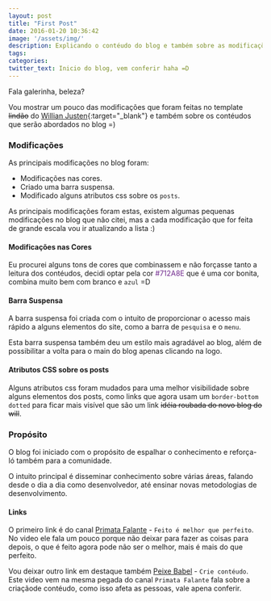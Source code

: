 ```yaml
---
layout: post
title: "First Post"
date: 2016-01-20 10:36:42
image: '/assets/img/'
description: Explicando o contéudo do blog e também sobre as modificações do template original.
tags: 
categories:
twitter_text: Inicio do blog, vem conferir haha =D
---
```



Fala galerinha, beleza?

Vou mostrar um pouco das modificações que foram feitas no template <s>lindão</s> do  [Willian Justen](https://twitter.com/Willian_justen){:target="_blank"} e também sobre os contéudos que serão abordados no blog =)


### Modificações

As principais modificações no blog foram:

- Modificações nas cores.
- Criado uma barra suspensa.
- Modificado alguns atributos css sobre os `posts`.

As principais modificações foram estas, existem algumas pequenas modificações no blog que não citei, mas a cada modificação que for feita de grande escala vou ir atualizando a lista :)

#### Modificações nas Cores

Eu procurei alguns tons de cores que combinassem e não forçasse tanto a leitura dos contéudos, decidi optar pela cor <span style="color:#712A8E">#712A8E</span> que é uma cor bonita, combina muito bem com branco e `azul` =D

#### Barra Suspensa 

A barra suspensa foi criada com o intuito de proporcionar o acesso mais rápido a alguns elementos do site, como a barra de `pesquisa` e o `menu`.

Esta barra suspensa também deu um estilo mais agradável ao blog, além de possibilitar a volta para o main do blog apenas clicando na logo.

#### Atributos CSS sobre os posts  

Alguns atributos css foram mudados para uma melhor visibilidade sobre alguns elementos dos posts, como links que agora usam um `border-bottom dotted` para ficar mais visível que são um link <s>idéia roubada do novo blog do will</s>.


### Propósito

O blog foi iniciado com o propósito de espalhar o conhecimento e reforça-ló também para a comunidade.

O intuito principal é disseminar conhecimento sobre várias áreas, falando desde o dia a dia como desenvolvedor, até ensinar novas metodologias de desenvolvimento.


#### Links

O primeiro link é do canal [Primata Falante](https://www.youtube.com/watch?v=pCnvtWKmLxw) - `Feito é melhor que perfeito`.
No video ele fala um pouco porque não deixar para fazer as coisas para depois, o que é feito agora pode não ser o melhor, mais é mais do que perfeito.

Vou deixar outro link em destaque também [Peixe Babel](https://www.youtube.com/watch?v=pCnvtWKmLxw) - `Crie contéudo`.
Este video vem na mesma pegada do canal `Primata Falante` fala sobre a criaçãode contéudo, como isso afeta as pessoas, vale apena conferir.

